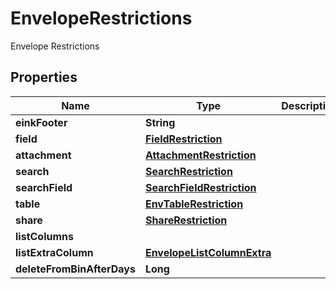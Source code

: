 

# EnvelopeRestrictions

Envelope Restrictions

## Properties

| Name | Type | Description | Notes |
|------------ | ------------- | ------------- | -------------|
|**einkFooter** | **String** |  |  [optional] |
|**field** | [**FieldRestriction**](FieldRestriction.md) |  |  [optional] |
|**attachment** | [**AttachmentRestriction**](AttachmentRestriction.md) |  |  [optional] |
|**search** | [**SearchRestriction**](SearchRestriction.md) |  |  [optional] |
|**searchField** | [**SearchFieldRestriction**](SearchFieldRestriction.md) |  |  [optional] |
|**table** | [**EnvTableRestriction**](EnvTableRestriction.md) |  |  [optional] |
|**share** | [**ShareRestriction**](ShareRestriction.md) |  |  [optional] |
|**listColumns** |  |  |  [optional] |
|**listExtraColumn** | [**EnvelopeListColumnExtra**](EnvelopeListColumnExtra.md) |  |  [optional] |
|**deleteFromBinAfterDays** | **Long** |  |  [optional] |



